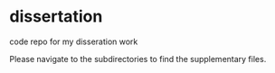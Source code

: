 # dissertation
code repo for my disseration work

Please navigate to the subdirectories to find the supplementary files.
